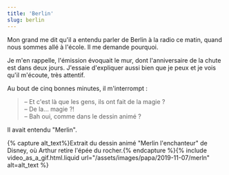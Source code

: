 ```yaml
---
title: 'Berlin'
slug: berlin
---
```


Mon grand me dit qu'il a entendu parler de Berlin à la radio ce matin, quand nous sommes allé à l'école. Il me demande pourquoi.

Je m'en rappelle, l'émission évoquait le mur, dont l'anniversaire de la chute est dans deux jours. J'essaie d'expliquer aussi bien que je peux et je vois qu'il m'écoute, très attentif.

Au bout de cinq bonnes minutes, il m'interrompt :

> – Et c'est là que les gens, ils ont fait de la magie ?  
> – De la… magie ?!  
> – Bah oui, comme dans le dessin animé ?

Il avait entendu "Merlin".

{% capture alt_text%}Extrait du dessin animé "Merlin l'enchanteur" de Disney, où Arthur retire l'épée du rocher.{% endcapture %}{% include video_as_a_gif.html.liquid
url="/assets/images/papa/2019-11-07/merln"
alt=alt_text
%}
